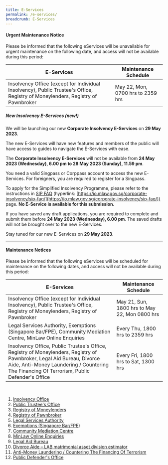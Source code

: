 ```yaml
---
title: E-Services
permalink: /e-services/
breadcrumb: E-Services
---
```


#### **Urgent Maintenance Notice**
Please be informed that the following eServices will be unavailable for urgent maintenance on the following date, and access will not be available during this period: 

| E-Services | Maintenance Schedule |
| -------- | -------- |
| Insolvency Office (except for Individual Insolvency), Public Trustee's Office, Registry of Moneylenders, Registry of Pawnbroker     | May 22, Mon, 0700 hrs to 2359 hrs     |
##### **New Insolvency E-Services (new!)**

We will be launching our new **Corporate Insolvency E-Services** on **29 May 2023**.

The new E-Services will have new features and members of the public will have access to guides to navigate the E-Services with ease. 

The **Corporate Insolvency E-Services** will not be available from **24 May 2023 (Wednesday), 6.00 pm to 28 May 2023 (Sunday), 11.59 pm**.

You need a valid Singpass or Corppass account to access the new E-Services. For foreigners, you are required to register for a Singpass.

To apply for the Simplified Insolvency Programme, please refer to the instructions in [SIP FAQ](https://io.mlaw.gov.sg/corporate-insolvency/sip-faq/) (hyperlink: [https://io.mlaw.gov.sg/corporate-insolvency/sip-faq/](https://io.mlaw.gov.sg/corporate-insolvency/sip-faq/)) page. **No E-Service is available for this submission.**

If you have saved any draft applications, you are required to complete and submit them before **24 May 2023 (Wednesday), 6.00 pm**. The saved drafts will not be brought over to the new E-Services.

Stay tuned for our new E-Services on **29 May 2023**.
<hr>

#### **Maintenance Notices**
Please be informed that the following eServices will be scheduled for  maintenance on the following dates, and access will not be available during this period: 

| E-Services | Maintenance Schedule |
| -------- | -------- |
| Insolvency Office (except for Individual Insolvency), Public Trustee's Office, Registry of Moneylenders, Registry of Pawnbroker     | May 21, Sun, 1800 hrs to May 22, Mon 0800 hrs     |
| Legal Services Authority, Exemptions (Singapore Bar/FPE), Community Mediation Centre, MinLaw Online Enquiries     | Every Thu, 1800 hrs to 2359 hrs     |
| Insolvency Office, Public Trustee's Office, Registry of Moneylenders, Registry of Pawnbroker, Legal Aid Bureau, Divorce Aide,  Anti-Money Laundering / Countering The Financing Of Terrorism, Public Defender's Office    | Every Fri, 1800 hrs to Sat, 1300 hrs     |
 

 
<br>

1. [Insolvency Office](https://eservices.mlaw.gov.sg/io/)	
2. [Public Trustee's Office](https://eservices.mlaw.gov.sg/pto/)
3. [Registry of Moneylenders](https://eservices.mlaw.gov.sg/rom/)	
4. [Registry of Pawnbroker](https://eservices.mlaw.gov.sg/rop/)	
5. [Legal Services Authority](https://eservices.mlaw.gov.sg/lsra/lsra-home)	
6. [Exemptions (Singapore Bar/FPE)](https://eservices.mlaw.gov.sg/li/ems/application/exemption.aspx) 	
7. [Community Mediation Centre](https://cmc.mlaw.gov.sg/e-services/apply-online/)
8. [MinLaw Online Enquiries](https://go.gov.sg/contactminlaw)
9. [Legal Aid Bureau](https://eservices.mlaw.gov.sg/labesvc/)	
10. [Divorce Aide – LAB matrimonial asset division estimator](https://eservices.mlaw.gov.sg/labesvc/common/loadDivorceAIDEv2.do)
11. [Anti-Money Laundering / Countering The Financing Of Terrorism](https://acd.mlaw.gov.sg)
12. [Public Defender's Office](https://go.gov.sg/applypdo)